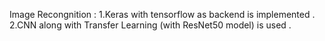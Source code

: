 Image Recongnition : 
1.Keras with tensorflow as backend is implemented . 
2.CNN along with Transfer Learning (with ResNet50 model) is used .
